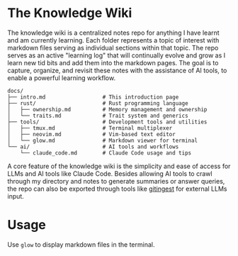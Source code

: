 # The Knowledge Wiki

The knowledge wiki is a centralized notes repo for anything I have learnt and am currently learning. Each folder represents a topic of interest with markdown files serving as individual sections within that topic. The repo serves as an active "learning log" that will continually evolve and grow as I learn new tid bits and add them into the markdown pages. The goal is to capture, organize, and revisit these notes with the assistance of AI tools, to enable a powerful learning workflow.

```
docs/
├── intro.md                  # This introduction page
├── rust/                     # Rust programming language
│   ├── ownership.md          # Memory management and ownership
│   └── traits.md             # Trait system and generics
├── tools/                    # Development tools and utilities
│   ├── tmux.md               # Terminal multiplexer
│   ├── neovim.md             # Vim-based text editor
│   └── glow.md               # Markdown viewer for terminal
└── ai/                       # AI tools and workflows
    └── claude_code.md        # Claude Code usage and tips
```

A core feature of the knowledge wiki is the simplicity and ease of access for LLMs and AI tools like Claude Code. Besides allowing AI tools to crawl through my directory and notes to generate summaries or answer queries, the repo can also be exported through tools like [gitingest](https://gitingest.com/) for external LLMs input.

# Usage

Use `glow` to display markdown files in the terminal.
